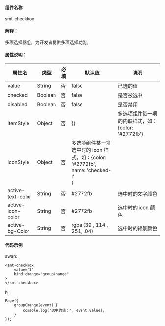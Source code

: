 #### 组件名称
smt-checkbox

#### 解释：
多项选择器组，为开发者提供多项选择功能。

#### 属性说明：
|属性名 | 类型 | 必填 | 默认值 |说明 |
|---|---|---|---|---|
| value | String |否| false |已选的值|
| checked| Boolean|否| false |是否被选中
| disabled | Boolean |否| false |是否禁用|
| itemStyle | Object |否|{}|多选项组件每一项的内联样式，如：{color: &#39;#2772fb&#39;}
| iconStyle | Object |否|多选项组件某一项选中时的 icon 样式，如：{color: &#39;#2772fb&#39;,<br/>name: &#39;checked-l&#39;<br/>}
| active-text-color | String |否|#2772fb|选中时的文字颜色|
| active-icon-color | String |否|#2772fb|选中时的 icon 颜色|
| active-bg-Color | String |否| rgba (39 , 114 , 251, .04)|选中时的背景颜色|

#### 代码示例
swan:
```
<smt-checkbox
    value="1"
    bind:change="groupChange"
>
</smt-checkbox>
```
js:
```
Page({
    groupChange(event) {
        console.log('选中的值：', event.value);
    }
});
```
